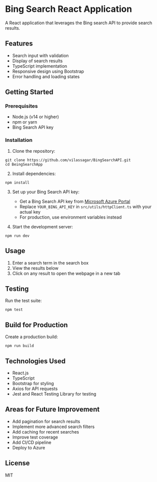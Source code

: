 # Bing Search React Application

A React application that leverages the Bing search API to provide search results.

## Features

- Search input with validation
- Display of search results
- TypeScript implementation
- Responsive design using Bootstrap
- Error handling and loading states

## Getting Started

### Prerequisites

- Node.js (v14 or higher)
- npm or yarn
- Bing Search API key

### Installation

1. Clone the repository:
```
git clone https://github.com/vilassagar/BingSearchAPI.git
cd BeingSearchApp
```

2. Install dependencies:
```
npm install
```

3. Set up your Bing Search API key:
   - Get a Bing Search API key from [Microsoft Azure Portal](https://portal.azure.com/)
   - Replace `YOUR_BING_API_KEY` in `src/utils/httpClient.ts` with your actual key
   - For production, use environment variables instead

4. Start the development server:
```
npm run dev
```

## Usage

1. Enter a search term in the search box
2. View the results below
3. Click on any result to open the webpage in a new tab

## Testing

Run the test suite:
```
npm test
```

## Build for Production

Create a production build:
```
npm run build
```

## Technologies Used

- React.js
- TypeScript
- Bootstrap for styling
- Axios for API requests
- Jest and React Testing Library for testing

## Areas for Future Improvement

- Add pagination for search results
- Implement more advanced search filters
- Add caching for recent searches
- Improve test coverage
- Add CI/CD pipeline
- Deploy to Azure

## License

MIT